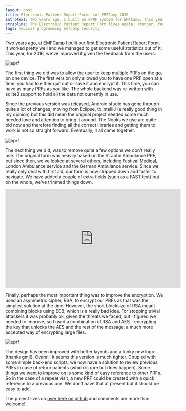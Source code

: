 ```yaml
---
layout: post
title: Electronic Patient Report Forms for EMFCamp 2016 
introtext: Two years ago, I built an ePRF system for EMFCamp. This year, we've improved it significantly.  
strapline: The Electronic Patient Report Form lives again, stonger, faster, more crypted! 
tags: medical programming emfcamp security
---
```


Two years ago, at [EMFCamp](http://www.emfcamp.org) I built our first [Electronic Patient Report Form](https://www.section9.co.uk/posts/2014-09-06-Nook-Patient-Report-Forms.html). It worked pretty well and we managed to get some useful statistics out of it. This year, for 2016, we've improved it given the feedback from the users.


![eprf](https://c2.staticflickr.com/8/7301/28245178701_53b1ab46e9.jpg)

The first thing we did was to allow the user to keep multiple PRFs on the go, on one device. The first version only allowed you to have one PRF open at a time; you had to either quit out or save it and encrypt it. This time, you can have as many PRFs as you like. The whole backend was re-written with sqlite3 support to hold all the data not currently in use.

Since the previous version was released, Android studio has gone through quite a lot of changes, moving from Eclipse, to IntelliJ (a really good thing in my opinion) but this did mean the original project needed some much needed love and attention to bring it around. The Nooks we use are quite old now and therefore finding all the correct libraries and getting them to work is not so straight forward. Eventually, it all came together.

![eprf](https://c2.staticflickr.com/8/7512/28323574735_e4fd111318.jpg)

The next thing we did, was to remove quite a few options we don't really use. The original form was heavily based on the St John Ambulance PRF, but since then, we've looked at several others, including [Festival Medical](http://www.festival-medical.org), London Ambulance service and the German Ambulance service. Since we really only deal with first aid, our form is now stripped down and faster to navigate. We have added a couple of extra fields (such as a FAST test) but on the whole, we've trimmed things down.

<iframe width="560" height="315" src="https://www.youtube.com/embed/R3RBH4eI7bI" frameborder="0" allowfullscreen></iframe>

Finally, perhaps the most important thing was to improve the encryption. We used an asymmetric cipher, RSA, to encrypt our PRFs as that was the simplest solution at the time. However, the short blocksize of RSA meant combining blocks using ECB, which is a really bad idea. For stopping trivial attackers it was probably ok, given the threats we faced, but I figured we needed to improve, so I used a combination of RSA and AES - encrypting the key that unlocks the AES and the rest of the message; a much more accepted way of encrypting large files.

![eprf](https://c1.staticflickr.com/9/8688/27707383904_1a1023cd3b.jpg)

The design has been improved with better layouts and a funky new logo (thanks gmj!). Overall, it seems this version is much tighter. Coupled with some simple back-end scripts, we now have a solution to review previous PRFs in case of return patients (which is rare but does happen). Some things we want to improve on is some kind of easy reference to other PRFs. So in the case of a repeat visit, a new PRF could be created with a quick reference to a previous one. We don't have that at present but it should be easy to add. 

The project lives on [over here on github](https://github.com/OniDaito/EMFMedical_ePRF) and comments are more than welcome! 
